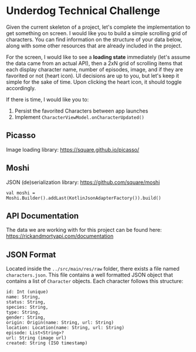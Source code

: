 # Underdog Technical Challenge
Given the current skeleton of a project, let's complete the implementation to get something on screen. I would like you to build a simple scrolling grid of characters. You can find information on the structure of your data below, along with some other resources that are already included in the project.

For the screen, I would like to see a **loading state** immediately (let's assume the data came from an actual API), then a 2xN grid of scrolling items that each display character name, number of episodes, image, and if they are favorited or not (heart icon).  UI decisions are up to you, but let's keep it simple for the sake of time.  Upon clicking the heart icon, it should toggle accordingly.

If there is time, I would like you to:
    
1. Persist the favorited Characters between app launches
2. Implement `CharacterViewModel.onCharacterUpdated()`

## Picasso
Image loading library: https://square.github.io/picasso/

## Moshi
JSON (de)serialization library: https://github.com/square/moshi
```
val moshi = Moshi.Builder().addLast(KotlinJsonAdapterFactory()).build()
```

## API Documentation
The data we are working with for this project can be found here: https://rickandmortyapi.com/documentation

## JSON Format
Located inside the `../src/main/res/raw` folder, there exists a file named `characters.json`.  This file contains a well formatted JSON object that contains a list of `Character` objects. Each character follows this structure:
```
id: Int (unique)
name: String,
status: String,
species: String,
type: String,
gender: String,
origin: Origin(name: String, url: String)
location: Location(name: String, url: String)
episode: List<String>?
url: String (image url)
created: String (ISO timestamp)
```
